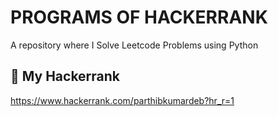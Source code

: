 
# PROGRAMS OF HACKERRANK

A repository where I Solve Leetcode Problems using Python


## 🔗 My Hackerrank
https://www.hackerrank.com/parthibkumardeb?hr_r=1

